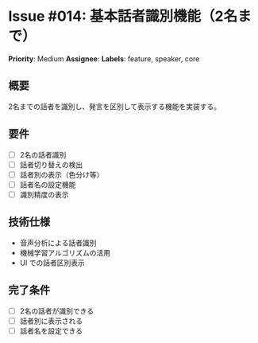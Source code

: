 # Issue #014: 基本話者識別機能（2名まで）
**Priority**: Medium
**Assignee**: 
**Labels**: feature, speaker, core

## 概要
2名までの話者を識別し、発言を区別して表示する機能を実装する。

## 要件
- [ ] 2名の話者識別
- [ ] 話者切り替えの検出
- [ ] 話者別の表示（色分け等）
- [ ] 話者名の設定機能
- [ ] 識別精度の表示

## 技術仕様
- 音声分析による話者識別
- 機械学習アルゴリズムの活用
- UI での話者区別表示

## 完了条件
- [ ] 2名の話者が識別できる
- [ ] 話者別に表示される
- [ ] 話者名を設定できる